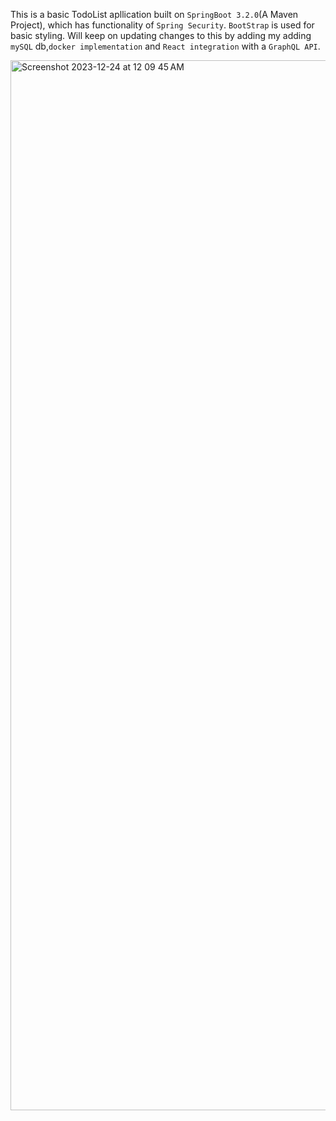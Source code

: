This is a basic TodoList apllication built on `SpringBoot 3.2.0`(A Maven Project), which has functionality of `Spring Security`. `BootStrap` is used for basic styling. Will keep on updating changes to this by adding my adding `mySQL` db,`docker implementation` and `React integration` with a `GraphQL API`.

<img width="1680" alt="Screenshot 2023-12-24 at 12 09 45 AM" src="https://github.com/ujjwaleee26/SpringBoot-Bootstrap-JPA-TodoList-WebApp/assets/138270264/138da9cd-1dbc-4585-a4b4-1135a3ba5a8e">
